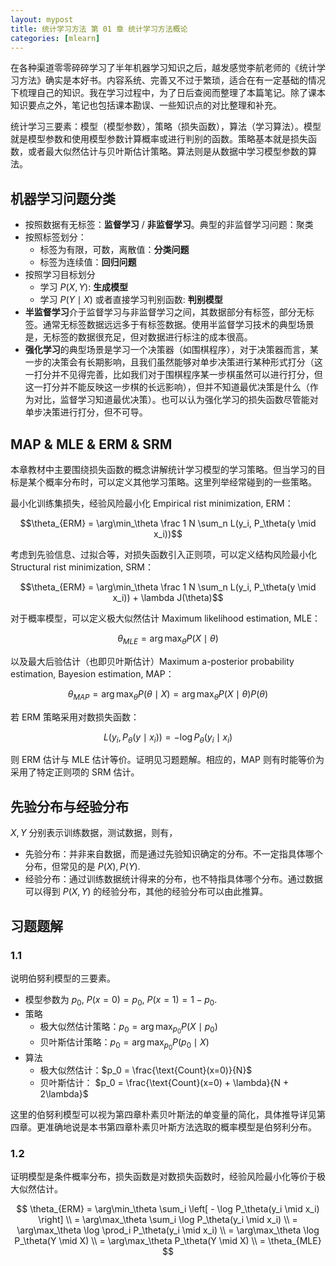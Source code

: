 ```yaml
---
layout: mypost
title: 统计学习方法 第 01 章 统计学习方法概论
categories: [mlearn]
---
```


在各种渠道零零碎碎学习了半年机器学习知识之后，越发感觉李航老师的《统计学习方法》确实是本好书。内容系统、完善又不过于繁琐，适合在有一定基础的情况下梳理自己的知识。我在学习过程中，为了日后查阅而整理了本篇笔记。除了课本知识要点之外，笔记也包括课本勘误、一些知识点的对比整理和补充。

统计学习三要素：模型（模型参数），策略（损失函数），算法（学习算法）。模型就是模型参数和使用模型参数计算概率或进行判别的函数。策略基本就是损失函数，或者最大似然估计与贝叶斯估计策略。算法则是从数据中学习模型参数的算法。

## 机器学习问题分类

- 按照数据有无标签：**监督学习** / **非监督学习**。典型的非监督学习问题：聚类
- 按照标签划分：
    - 标签为有限，可数，离散值：**分类问题**
    - 标签为连续值：**回归问题**
- 按照学习目标划分
    - 学习 $P(X,Y)$: **生成模型**
    - 学习 $P(Y \mid X)$ 或者直接学习判别函数: **判别模型**
- **半监督学习**介于监督学习与非监督学习之间，其数据部分有标签，部分无标签。通常无标签数据远远多于有标签数据。使用半监督学习技术的典型场景是，无标签的数据很充足，但对数据进行标注的成本很高。
- **强化学习**的典型场景是学习一个决策器（如围棋程序），对于决策器而言，某一步的决策会有长期影响，且我们虽然能够对单步决策进行某种形式打分（这一打分并不见得完善，比如我们对于围棋程序某一步棋虽然可以进行打分，但这一打分并不能反映这一步棋的长远影响），但并不知道最优决策是什么（作为对比，监督学习知道最优决策）。也可以认为强化学习的损失函数尽管能对单步决策进行打分，但不可导。

## MAP & MLE & ERM & SRM

本章教材中主要围绕损失函数的概念讲解统计学习模型的学习策略。但当学习的目标是某个概率分布时，可以定义其他学习策略。这里列举经常碰到的一些策略。

最小化训练集损失，经验风险最小化 Empirical rist minimization, ERM：

$$\theta_{ERM} = \arg\min_\theta \frac 1 N \sum_n L(y_i, P_\theta(y \mid x_i))$$

考虑到先验信息、过拟合等，对损失函数引入正则项，可以定义结构风险最小化 Structural rist minimization, SRM：

$$\theta_{ERM} = \arg\min_\theta \frac 1 N \sum_n L(y_i, P_\theta(y \mid x_i)) + \lambda J(\theta)$$

对于概率模型，可以定义极大似然估计 Maximum likelihood estimation, MLE：

$$\theta_{MLE} = \arg\max_\theta P(X \mid \theta)$$

以及最大后验估计（也即贝叶斯估计）Maximum a-posterior probability estimation, Bayesion estimation, MAP：

$$\theta_{MAP} = \arg\max_\theta P(\theta \mid X) = \arg\max_\theta P(X \mid \theta) P(\theta)$$

若 ERM 策略采用对数损失函数：

$$L(y_i, P_\theta(y \mid x_i)) = - \log P_\theta(y_i \mid x_i)$$

则 ERM 估计与 MLE 估计等价。证明见习题题解。相应的，MAP 则有时能等价为采用了特定正则项的 SRM 估计。

## 先验分布与经验分布

$X, Y$ 分别表示训练数据，测试数据，则有，

- 先验分布：并非来自数据，而是通过先验知识确定的分布。不一定指具体哪个分布，但常见的是 $P(X), P(Y)$.
- 经验分布：通过训练数据统计得来的分布，也不特指具体哪个分布。通过数据可以得到 $P(X,Y)$ 的经验分布，其他的经验分布可以由此推算。



## 习题题解

### 1.1

说明伯努利模型的三要素。

- 模型参数为 $p_0$, $P(x=0)=p_0$, $P(x=1)=1-p_0$.
- 策略
  - 极大似然估计策略：$p_0 = \arg\max_{p_0} P(X \mid p_0)$
  - 贝叶斯估计策略：$p_0 = \arg\max_{p_0} P(p_0 \mid X)$
- 算法
  - 极大似然估计：$p_0 = \frac{\text{Count}(x=0)}{N}$
  - 贝叶斯估计：
    $p_0 = \frac{\text{Count}(x=0) + \lambda}{N + 2\lambda}$

这里的伯努利模型可以视为第四章朴素贝叶斯法的单变量的简化，具体推导详见第四章。更准确地说是本书第四章朴素贝叶斯方法选取的概率模型是伯努利分布。

### 1.2

证明模型是条件概率分布，损失函数是对数损失函数时，经验风险最小化等价于极大似然估计。

$$
\theta_{ERM}
= \arg\min_\theta \sum_i \left[ - \log P_\theta(y_i \mid x_i) \right] \\
= \arg\max_\theta \sum_i \log P_\theta(y_i \mid x_i)  \\
= \arg\max_\theta \log \prod_i P_\theta(y_i \mid x_i)  \\
= \arg\max_\theta \log P_\theta(Y \mid X)  \\
= \arg\max_\theta P_\theta(Y \mid X)  \\
= \theta_{MLE}
$$
